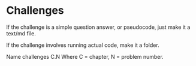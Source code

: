 # Challenges

If the challenge is a simple question answer, or pseudocode, just make it a text/md file.

If the challenge involves running actual code, make it a folder.

Name challenges C.N
Where C = chapter, N = problem number.
